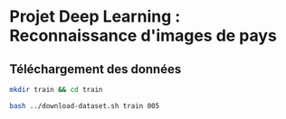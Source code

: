 # Projet Deep Learning : Reconnaissance d'images de pays

## Téléchargement des données


   ```bash
   mkdir train && cd train
   ```
   ```bash
   bash ../download-dataset.sh train 005
   ```
